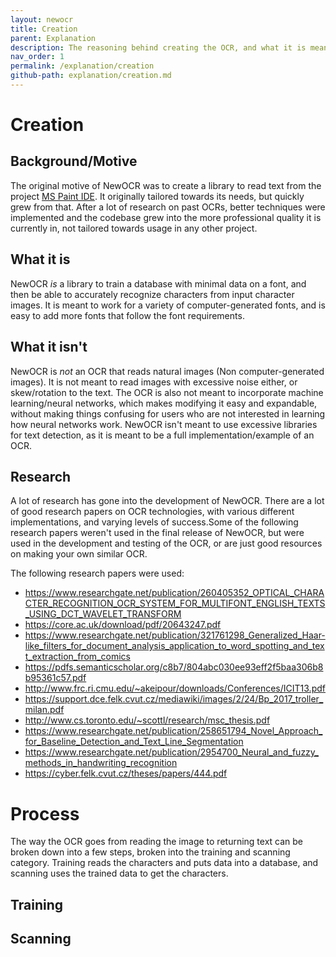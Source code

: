 ```yaml
---
layout: newocr
title: Creation
parent: Explanation
description: The reasoning behind creating the OCR, and what it is meant to do/not meant to do.
nav_order: 1
permalink: /explanation/creation
github-path: explanation/creation.md
---
```


# Creation

## Background/Motive

The original motive of NewOCR was to create a library to read text from the project [MS Paint IDE](https://ms-paint-i.de/). It originally tailored towards its needs, but quickly grew from that. After a lot of research on past OCRs, better techniques were implemented and the codebase grew into the more professional quality it is currently in, not tailored towards usage in any other project.

## What it is

NewOCR *is* a library to train a database with minimal data on a font, and then be able to accurately recognize characters from input character images. It is meant to work for a variety of computer-generated fonts, and is easy to add more fonts that follow the font requirements.

## What it isn't

NewOCR is *not* an OCR that reads natural images (Non computer-generated images). It is not meant to read images with excessive noise either, or skew/rotation to the text. The OCR is also not meant to incorporate machine learning/neural networks, which makes modifying it easy and expandable, without making things confusing for users who are not interested in learning how neural networks work. NewOCR isn't meant to use excessive libraries for text detection, as it is meant to be a full implementation/example of an OCR.

## Research

A lot of research has gone into the development of NewOCR. There are a lot of good research papers on OCR technologies, with various different implementations, and varying levels of success.Some of the following research papers weren't used in the final release of NewOCR, but were used in the development and testing of the OCR, or are just good resources on making your own similar OCR.

The following research papers were used:

- https://www.researchgate.net/publication/260405352_OPTICAL_CHARACTER_RECOGNITION_OCR_SYSTEM_FOR_MULTIFONT_ENGLISH_TEXTS_USING_DCT_WAVELET_TRANSFORM
- https://core.ac.uk/download/pdf/20643247.pdf
- https://www.researchgate.net/publication/321761298_Generalized_Haar-like_filters_for_document_analysis_application_to_word_spotting_and_text_extraction_from_comics
- https://pdfs.semanticscholar.org/c8b7/804abc030ee93eff2f5baa306b8b95361c57.pdf
- http://www.frc.ri.cmu.edu/~akeipour/downloads/Conferences/ICIT13.pdf
- https://support.dce.felk.cvut.cz/mediawiki/images/2/24/Bp_2017_troller_milan.pdf
- http://www.cs.toronto.edu/~scottl/research/msc_thesis.pdf
- https://www.researchgate.net/publication/258651794_Novel_Approach_for_Baseline_Detection_and_Text_Line_Segmentation
- https://www.researchgate.net/publication/2954700_Neural_and_fuzzy_methods_in_handwriting_recognition
- https://cyber.felk.cvut.cz/theses/papers/444.pdf

# Process

The way the OCR goes from reading the image to returning text can be broken down into a few steps, broken into the training and scanning category. Training reads the characters and puts data into a database, and scanning uses the trained data to get the characters.

## Training



## Scanning